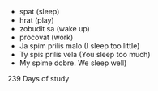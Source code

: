 * spat (sleep)
* hrat (play)
* zobudit sa (wake up)
* procovat (work)
* Ja spim prilis malo (I sleep too little)
* Ty spis prilis vela (You sleep too much)
* My spime dobre. We sleep well)

239 Days of study 
